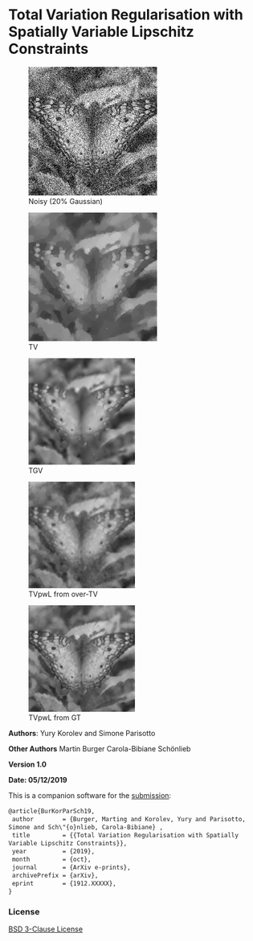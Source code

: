 # Total Variation Regularisation with Spatially Variable Lipschitz Constraints

<figure>
  <img src="./results/u_noise.png"> 
  <figcaption>Noisy (20% Gaussian)</figcaption>
</figure>
<figure>
  <img src="./results/u_TV_PDHG_SSIM0.64412_PSNR23.805_cputime16.99.png"> 
  <figcaption>TV</figcaption>
</figure>
<figure>
  <img src="./results/u_TGV_PDHG_SSIM0.68934_PSNR24.5645_cputime111.42.png" width=50%> 
  <figcaption>TGV</figcaption>
</figure>
<figure>
  <img src="./results/u_TVpwL_PDHG_over_TV_SSIM0.67273_PSNR24.0509_cputime38.13.png" width=50%> 
  <figcaption>TVpwL from over-TV</figcaption>
</figure>
<figure>
  <img src="./results/u_TVpwL_PDHG_GT_SSIM0.82569_PSNR27.008_cputime17.07.png" width=50%> 
  <figcaption>TVpwL from GT</figcaption>
</figure>


**Authors**: Yury Korolev and Simone Parisotto

**Other Authors** 
Martin Burger
Carola-Bibiane Schönlieb

**Version 1.0**

**Date: 05/12/2019**

This is a companion software for the [submission](https://arxiv.org/pdf/1912.XXXXX.pdf):

```
@article{BurKorParSch19,
 author        = {Burger, Marting and Korolev, Yury and Parisotto, Simone and Sch\"{o}nlieb, Carola-Bibiane} ,
 title         = {{Total Variation Regularisation with Spatially Variable Lipschitz Constraints}},
 year          = {2019},
 month         = {oct}, 
 journal       = {ArXiv e-prints},
 archivePrefix = {arXiv},
 eprint        = {1912.XXXXX},
}
```

### License
[BSD 3-Clause License](https://opensource.org/licenses/BSD-3-Clause)

